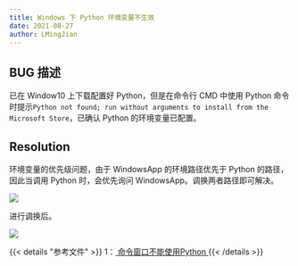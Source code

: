 ```yaml
---
title: Windows 下 Python 环境变量不生效
date: 2021-08-27
author: LMingJian
---
```


## BUG 描述

已在 Window10 上下载配置好 Python，但是在命令行 CMD 中使用 Python 命令时提示`Python not found; run without arguments to install from the Microsoft Store`，已确认 Python 的环境变量已配置。

## Resolution

环境变量的优先级问题，由于 WindowsApp 的环境路径优先于 Python 的路径，因此当调用 Python 时，会优先询问 WindowsApp。调换两者路径即可解决。

![](/images/drawingbed/img/202205051003225.png)

进行调换后。

![](/images/drawingbed/img/202205051003370.png)

{{< details "参考文件" >}} 
1：[ 命令窗口不能使用Python ](https://zhuanlan.zhihu.com/p/380716375)
{{< /details >}}